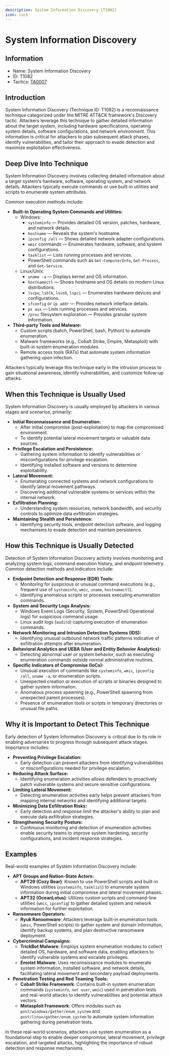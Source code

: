 ```yaml
---
description: System Information Discovery [T1082]
icon: lock
---
```


# System Information Discovery

## Information

* Name: System Information Discovery
* ID: T1082
* Tactics: [TA0007](./)

## Introduction

System Information Discovery (Technique ID: T1082) is a reconnaissance technique categorized under the MITRE ATT\&CK framework's Discovery tactic. Attackers leverage this technique to gather detailed information about the target system, including hardware specifications, operating system details, software configurations, and network environment. This information is critical for attackers to plan subsequent attack phases, identify vulnerabilities, and tailor their approach to evade detection and maximize exploitation effectiveness.

## Deep Dive Into Technique

System Information Discovery involves collecting detailed information about a target system's hardware, software, operating system, and network details. Attackers typically execute commands or use built-in utilities and scripts to enumerate system attributes.

Common execution methods include:

* **Built-in Operating System Commands and Utilities:**
  * Windows:
    * `systeminfo` — Provides detailed OS version, patches, hardware, and network details.
    * `hostname` — Reveals the system's hostname.
    * `ipconfig /all` — Shows detailed network adapter configurations.
    * `wmic` commands — Enumerates hardware, software, and system configurations.
    * `tasklist` — Lists running processes and services.
    * PowerShell commands such as `Get-ComputerInfo`, `Get-Process`, and `Get-Service`.
  * Linux/Unix:
    * `uname -a` — Displays kernel and OS information.
    * `hostnamectl` — Shows hostname and OS details on modern Linux distributions.
    * `lscpu`, `lsblk`, `lsusb`, `lspci` — Enumerates hardware devices and configurations.
    * `ifconfig` or `ip addr` — Provides network interface details.
    * `ps aux` — Lists running processes and services.
    * `/proc` filesystem exploration — Provides granular system information.
* **Third-party Tools and Malware:**
  * Custom scripts (batch, PowerShell, bash, Python) to automate enumeration.
  * Malware frameworks (e.g., Cobalt Strike, Empire, Metasploit) with built-in system enumeration modules.
  * Remote access tools (RATs) that automate system information gathering upon infection.

Attackers typically leverage this technique early in the intrusion process to gain situational awareness, identify vulnerabilities, and customize follow-up attacks.

## When this Technique is Usually Used

System Information Discovery is usually employed by attackers in various stages and scenarios, primarily:

* **Initial Reconnaissance and Enumeration:**
  * After initial compromise (post-exploitation) to map the compromised environment.
  * To identify potential lateral movement targets or valuable data sources.
* **Privilege Escalation and Persistence:**
  * Gathering system information to identify vulnerabilities or misconfigurations for privilege escalation.
  * Identifying installed software and versions to determine exploitability.
* **Lateral Movement:**
  * Enumerating connected systems and network configurations to identify lateral movement pathways.
  * Discovering additional vulnerable systems or services within the internal network.
* **Exfiltration Planning:**
  * Understanding system resources, network bandwidth, and security controls to optimize data exfiltration strategies.
* **Maintaining Stealth and Persistence:**
  * Identifying security tools, endpoint detection software, and logging mechanisms to evade detection and maintain persistence.

## How this Technique is Usually Detected

Detection of System Information Discovery activity involves monitoring and analyzing system logs, command execution history, and endpoint telemetry. Common detection methods and indicators include:

* **Endpoint Detection and Response (EDR) Tools:**
  * Monitoring for suspicious or unusual command executions (e.g., frequent use of `systeminfo`, `wmic`, `uname`, `hostnamectl`).
  * Identifying anomalous scripts or processes executing enumeration commands.
* **System and Security Logs Analysis:**
  * Windows Event Logs (Security, System, PowerShell Operational logs) for suspicious command usage.
  * Linux audit logs (`auditd`) capturing execution of enumeration commands.
* **Network Monitoring and Intrusion Detection Systems (IDS):**
  * Identifying unusual outbound network traffic patterns indicative of exfiltration attempts after enumeration.
* **Behavioral Analytics and UEBA (User and Entity Behavior Analytics):**
  * Detecting abnormal user or system behavior, such as executing enumeration commands outside normal administrative routines.
* **Specific Indicators of Compromise (IoCs):**
  * Unusual execution of commands like `systeminfo`, `wmic`, `ipconfig /all`, `uname -a`, or enumeration scripts.
  * Unexpected creation or execution of scripts or binaries designed to gather system information.
  * Anomalous process spawning (e.g., PowerShell spawning from unexpected parent processes).
  * Presence of enumeration tools or scripts in temporary directories or unusual file paths.

## Why it is Important to Detect This Technique

Early detection of System Information Discovery is critical due to its role in enabling adversaries to progress through subsequent attack stages. Importance includes:

* **Preventing Privilege Escalation:**
  * Early detection can prevent attackers from identifying vulnerabilities or misconfigurations needed for privilege escalation.
* **Reducing Attack Surface:**
  * Identifying enumeration activities allows defenders to proactively patch vulnerable systems and secure sensitive configurations.
* **Limiting Lateral Movement:**
  * Detecting enumeration activities early helps prevent attackers from mapping internal networks and identifying additional targets.
* **Minimizing Data Exfiltration Risks:**
  * Early detection and response limit the attacker's ability to plan and execute data exfiltration strategies.
* **Strengthening Security Posture:**
  * Continuous monitoring and detection of enumeration activities enable security teams to improve system hardening, security configurations, and incident response strategies.

## Examples

Real-world examples of System Information Discovery include:

* **APT Groups and Nation-State Actors:**
  * **APT29 (Cozy Bear)**: Known to use PowerShell scripts and built-in Windows utilities (`systeminfo`, `tasklist`) to enumerate system information during initial compromise and lateral movement phases.
  * **APT32 (OceanLotus)**: Utilizes custom scripts and command-line utilities (`wmic`, `ipconfig`) to gather detailed system and network information for further exploitation.
* **Ransomware Operators:**
  * **Ryuk Ransomware**: Attackers leverage built-in enumeration tools (`wmic`, PowerShell scripts) to gather system and domain information, identify backup systems, and plan destructive ransomware deployment.
* **Cybercriminal Campaigns:**
  * **TrickBot Malware**: Employs system enumeration modules to collect detailed OS, hardware, and software data, enabling attackers to identify vulnerable systems and escalate privileges.
  * **Emotet Malware**: Uses reconnaissance modules to enumerate system information, installed software, and network details, facilitating lateral movement and secondary payload deployments.
* **Penetration Testing and Red Teaming Tools:**
  * **Cobalt Strike Framework**: Contains built-in system enumeration commands (`systeminfo`, `net user`, `wmic`) used in penetration tests and real-world attacks to identify vulnerabilities and potential attack vectors.
  * **Metasploit Framework**: Offers modules such as `post/windows/gather/enum_system` and `post/linux/gather/enum_system` to automate system information gathering during penetration tests.

In these real-world scenarios, attackers use system enumeration as a foundational step to enable deeper compromise, lateral movement, privilege escalation, and targeted attacks, highlighting the importance of robust detection and response mechanisms.
